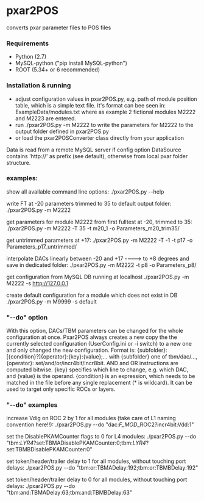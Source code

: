 # pxar2POS
converts pxar parameter files to POS files


### Requirements

- Python (2.7)
- MySQL-python ("pip install MySQL-python")
- ROOT (5.34+ or 6 recommended)


### Installation & running

- adjust configuration values in pxar2POS.py, e.g. path of module position table, which is a simple text file. It's format can bee seen in: ExampleData/modules.txt where as example 2 fictional modules M2222 and M2223 are entered.
- run ./pxar2POS.py -m M2222 to write the parameters for M2222 to the output folder defined in pxar2POS.py
- or load the pxar2POSConverter class directly from your application

Data is read from a remote MySQL server if config option DataSource contains 'http://' as prefix (see default), otherwise from local pxar folder structure.


### examples:
show all available command line options:
./pxar2POS.py --help


write FT at -20 parameters trimmed to 35 to default output folder:
./pxar2POS.py -m M2222


get parameters for module M2222 from first fulltest at -20, trimmed to 35:
./pxar2POS.py -m M2222 -T 35 -t m20_1 -o Parameters_m20_trim35/


get untrimmed parameters at +17:
./pxar2POS.py -m M2222 -T -1 -t p17 -o Parameters_p17_untrimmed/


interpolate DACs linearly between -20 and +17 ----> to +8 degrees and save in dedicated folder:
./pxar2POS.py -m M2222 -t p8 -o Parameters_p8/


get configuration from MySQL DB running at localhost
./pxar2POS.py -m M2222 -s http://127.0.0.1


create default configuration for a module which does not exist in DB
./pxar2POS.py -m M9999 -s default



### "--do" option

With this option, DACs/TBM parameters can be changed for the whole configuration at once. Pxar2POS always creates a new copy the the currently selected configuration (UserConfig.ini or -i switch) to a new one and only changed the new configuration.
Format is:
   {subfolder}:[{condition}?]{operator}:{key}:{value};...
with {subfolder} one of tbm/dac/..., {operator}: set/and/or/incr4bit/incr8bit. AND and OR instructions are computed bitwise. {key} specifies which line to change, e.g. which DAC, and {value} is the operand.
{condition} is an expression, which needs to be matched in the file before any single replacement (* is wildcard). It can be used to target only specific ROCs or layers.



### "--do" examples

increase Vdig on ROC 2 by 1 for all modules (take care of L1 naming convention here!!):
./pxar2POS.py --do "dac:*F_MOD*_ROC2?incr4bit:Vdd:1"


set the DisablePKAMCounter flags to 0 for L4 modules:
./pxar2POS.py --do "tbm:*_LYR4_*?set:TBMADisablePKAMCounter:0;tbm:*_LYR4_*?set:TBMBDisablePKAMCounter:0"


set token/header/trailer delay to 1 for all modules, without touching port delays:
./pxar2POS.py --do "tbm:or:TBMADelay:192;tbm:or:TBMBDelay:192"


set token/header/trailer delay to 0 for all modules, without touching port delays:
./pxar2POS.py --do "tbm:and:TBMADelay:63;tbm:and:TBMBDelay:63"